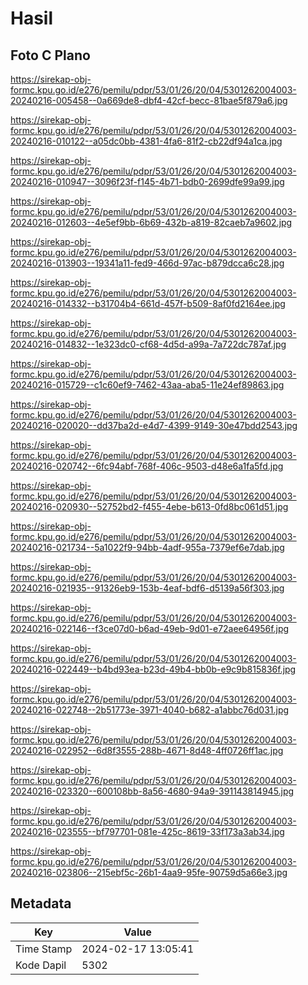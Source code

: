 # Hasil

## Foto C Plano

https://sirekap-obj-formc.kpu.go.id/e276/pemilu/pdpr/53/01/26/20/04/5301262004003-20240216-005458--0a669de8-dbf4-42cf-becc-81bae5f879a6.jpg

https://sirekap-obj-formc.kpu.go.id/e276/pemilu/pdpr/53/01/26/20/04/5301262004003-20240216-010122--a05dc0bb-4381-4fa6-81f2-cb22df94a1ca.jpg

https://sirekap-obj-formc.kpu.go.id/e276/pemilu/pdpr/53/01/26/20/04/5301262004003-20240216-010947--3096f23f-f145-4b71-bdb0-2699dfe99a99.jpg

https://sirekap-obj-formc.kpu.go.id/e276/pemilu/pdpr/53/01/26/20/04/5301262004003-20240216-012603--4e5ef9bb-6b69-432b-a819-82caeb7a9602.jpg

https://sirekap-obj-formc.kpu.go.id/e276/pemilu/pdpr/53/01/26/20/04/5301262004003-20240216-013903--19341a11-fed9-466d-97ac-b879dcca6c28.jpg

https://sirekap-obj-formc.kpu.go.id/e276/pemilu/pdpr/53/01/26/20/04/5301262004003-20240216-014332--b31704b4-661d-457f-b509-8af0fd2164ee.jpg

https://sirekap-obj-formc.kpu.go.id/e276/pemilu/pdpr/53/01/26/20/04/5301262004003-20240216-014832--1e323dc0-cf68-4d5d-a99a-7a722dc787af.jpg

https://sirekap-obj-formc.kpu.go.id/e276/pemilu/pdpr/53/01/26/20/04/5301262004003-20240216-015729--c1c60ef9-7462-43aa-aba5-11e24ef89863.jpg

https://sirekap-obj-formc.kpu.go.id/e276/pemilu/pdpr/53/01/26/20/04/5301262004003-20240216-020020--dd37ba2d-e4d7-4399-9149-30e47bdd2543.jpg

https://sirekap-obj-formc.kpu.go.id/e276/pemilu/pdpr/53/01/26/20/04/5301262004003-20240216-020742--6fc94abf-768f-406c-9503-d48e6a1fa5fd.jpg

https://sirekap-obj-formc.kpu.go.id/e276/pemilu/pdpr/53/01/26/20/04/5301262004003-20240216-020930--52752bd2-f455-4ebe-b613-0fd8bc061d51.jpg

https://sirekap-obj-formc.kpu.go.id/e276/pemilu/pdpr/53/01/26/20/04/5301262004003-20240216-021734--5a1022f9-94bb-4adf-955a-7379ef6e7dab.jpg

https://sirekap-obj-formc.kpu.go.id/e276/pemilu/pdpr/53/01/26/20/04/5301262004003-20240216-021935--91326eb9-153b-4eaf-bdf6-d5139a56f303.jpg

https://sirekap-obj-formc.kpu.go.id/e276/pemilu/pdpr/53/01/26/20/04/5301262004003-20240216-022146--f3ce07d0-b6ad-49eb-9d01-e72aee64956f.jpg

https://sirekap-obj-formc.kpu.go.id/e276/pemilu/pdpr/53/01/26/20/04/5301262004003-20240216-022449--b4bd93ea-b23d-49b4-bb0b-e9c9b815836f.jpg

https://sirekap-obj-formc.kpu.go.id/e276/pemilu/pdpr/53/01/26/20/04/5301262004003-20240216-022748--2b51773e-3971-4040-b682-a1abbc76d031.jpg

https://sirekap-obj-formc.kpu.go.id/e276/pemilu/pdpr/53/01/26/20/04/5301262004003-20240216-022952--6d8f3555-288b-4671-8d48-4ff0726ff1ac.jpg

https://sirekap-obj-formc.kpu.go.id/e276/pemilu/pdpr/53/01/26/20/04/5301262004003-20240216-023320--600108bb-8a56-4680-94a9-391143814945.jpg

https://sirekap-obj-formc.kpu.go.id/e276/pemilu/pdpr/53/01/26/20/04/5301262004003-20240216-023555--bf797701-081e-425c-8619-33f173a3ab34.jpg

https://sirekap-obj-formc.kpu.go.id/e276/pemilu/pdpr/53/01/26/20/04/5301262004003-20240216-023806--215ebf5c-26b1-4aa9-95fe-90759d5a66e3.jpg


## Metadata

| Key        | Value               |
| ---------- | ------------------- |
| Time Stamp | 2024-02-17 13:05:41 |
| Kode Dapil | 5302                |



